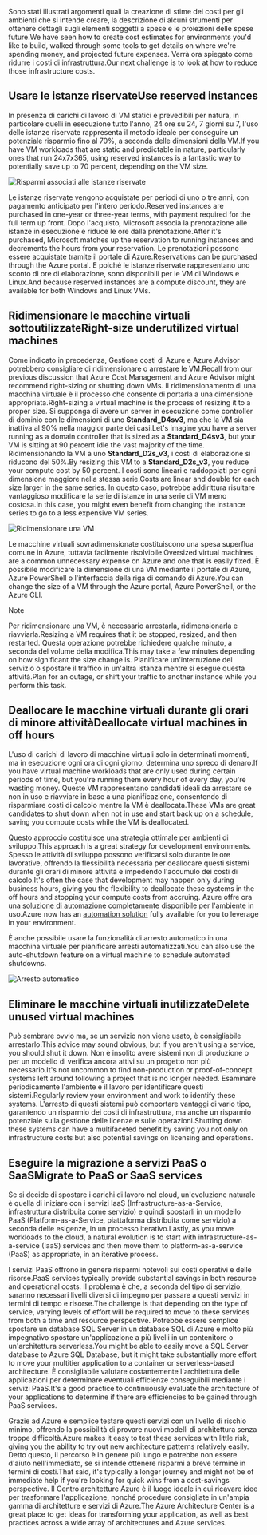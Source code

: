 <span data-ttu-id="54fc7-101">Sono stati illustrati argomenti quali la creazione di stime dei costi per gli ambienti che si intende creare, la descrizione di alcuni strumenti per ottenere dettagli sugli elementi soggetti a spese e le proiezioni delle spese future.</span><span class="sxs-lookup"><span data-stu-id="54fc7-101">We have seen how to create cost estimates for environments you'd like to build, walked through some tools to get details on where we're spending money, and projected future expenses.</span></span> <span data-ttu-id="54fc7-102">Verrà ora spiegato come ridurre i costi di infrastruttura.</span><span class="sxs-lookup"><span data-stu-id="54fc7-102">Our next challenge is to look at how to reduce those infrastructure costs.</span></span>

## <a name="use-reserved-instances"></a><span data-ttu-id="54fc7-103">Usare le istanze riservate</span><span class="sxs-lookup"><span data-stu-id="54fc7-103">Use reserved instances</span></span>

<span data-ttu-id="54fc7-104">In presenza di carichi di lavoro di VM statici e prevedibili per natura, in particolare quelli in esecuzione tutto l'anno, 24 ore su 24, 7 giorni su 7, l'uso delle istanze riservate rappresenta il metodo ideale per conseguire un potenziale risparmio fino al 70%, a seconda delle dimensioni della VM.</span><span class="sxs-lookup"><span data-stu-id="54fc7-104">If you have VM workloads that are static and predictable in nature, particularly ones that run 24x7x365, using reserved instances is a fantastic way to potentially save up to 70 percent, depending on the VM size.</span></span>

![Risparmi associati alle istanze riservate](../images/savings-coins.png)

<span data-ttu-id="54fc7-106">Le istanze riservate vengono acquistate per periodi di uno o tre anni, con pagamento anticipato per l'intero periodo.</span><span class="sxs-lookup"><span data-stu-id="54fc7-106">Reserved instances are purchased in one-year or three-year terms, with payment required for the full term up front.</span></span> <span data-ttu-id="54fc7-107">Dopo l'acquisto, Microsoft associa la prenotazione alle istanze in esecuzione e riduce le ore dalla prenotazione.</span><span class="sxs-lookup"><span data-stu-id="54fc7-107">After it's purchased, Microsoft matches up the reservation to running instances and decrements the hours from your reservation.</span></span> <span data-ttu-id="54fc7-108">Le prenotazioni possono essere acquistate tramite il portale di Azure.</span><span class="sxs-lookup"><span data-stu-id="54fc7-108">Reservations can be purchased through the Azure portal.</span></span> <span data-ttu-id="54fc7-109">E poiché le istanze riservate rappresentano uno sconto di ore di elaborazione, sono disponibili per le VM di Windows e Linux.</span><span class="sxs-lookup"><span data-stu-id="54fc7-109">And because reserved instances are a compute discount, they are available for both Windows and Linux VMs.</span></span>

## <a name="right-size-underutilized-virtual-machines"></a><span data-ttu-id="54fc7-110">Ridimensionare le macchine virtuali sottoutilizzate</span><span class="sxs-lookup"><span data-stu-id="54fc7-110">Right-size underutilized virtual machines</span></span>

<span data-ttu-id="54fc7-111">Come indicato in precedenza, Gestione costi di Azure e Azure Advisor potrebbero consigliare di ridimensionare o arrestare le VM.</span><span class="sxs-lookup"><span data-stu-id="54fc7-111">Recall from our previous discussion that Azure Cost Management and Azure Advisor might recommend right-sizing or shutting down VMs.</span></span> <span data-ttu-id="54fc7-112">Il ridimensionamento di una macchina virtuale è il processo che consente di portarla a una dimensione appropriata.</span><span class="sxs-lookup"><span data-stu-id="54fc7-112">Right-sizing a virtual machine is the process of resizing it to a proper size.</span></span> <span data-ttu-id="54fc7-113">Si supponga di avere un server in esecuzione come controller di dominio con le dimensioni di uno **Standard_D4sv3**, ma che la VM sia inattiva al 90% nella maggior parte dei casi.</span><span class="sxs-lookup"><span data-stu-id="54fc7-113">Let's imagine you have a server running as a domain controller that is sized as a **Standard_D4sv3**, but your VM is sitting at 90 percent idle the vast majority of the time.</span></span> <span data-ttu-id="54fc7-114">Ridimensionando la VM a uno **Standard_D2s_v3**, i costi di elaborazione si riducono del 50%.</span><span class="sxs-lookup"><span data-stu-id="54fc7-114">By resizing this VM to a **Standard_D2s_v3**, you reduce your compute cost by 50 percent.</span></span> <span data-ttu-id="54fc7-115">I costi sono lineari e raddoppiati per ogni dimensione maggiore nella stessa serie.</span><span class="sxs-lookup"><span data-stu-id="54fc7-115">Costs are linear and double for each size larger in the same series.</span></span> <span data-ttu-id="54fc7-116">In questo caso, potrebbe addirittura risultare vantaggioso modificare la serie di istanze in una serie di VM meno costosa.</span><span class="sxs-lookup"><span data-stu-id="54fc7-116">In this case, you might even benefit from changing the instance series to go to a less expensive VM series.</span></span>

![Ridimensionare una VM](../images/vm-resize.png)

<span data-ttu-id="54fc7-118">Le macchine virtuali sovradimensionate costituiscono una spesa superflua comune in Azure, tuttavia facilmente risolvibile.</span><span class="sxs-lookup"><span data-stu-id="54fc7-118">Oversized virtual machines are a common unnecessary expense on Azure and one that is easily fixed.</span></span> <span data-ttu-id="54fc7-119">È possibile modificare la dimensione di una VM mediante il portale di Azure, Azure PowerShell o l'interfaccia della riga di comando di Azure.</span><span class="sxs-lookup"><span data-stu-id="54fc7-119">You can change the size of a VM through the Azure portal, Azure PowerShell, or the Azure CLI.</span></span>

> [!NOTE]
> <span data-ttu-id="54fc7-120">Per ridimensionare una VM, è necessario arrestarla, ridimensionarla e riavviarla.</span><span class="sxs-lookup"><span data-stu-id="54fc7-120">Resizing a VM requires that it be stopped, resized, and then restarted.</span></span> <span data-ttu-id="54fc7-121">Questa operazione potrebbe richiedere qualche minuto, a seconda del volume della modifica.</span><span class="sxs-lookup"><span data-stu-id="54fc7-121">This may take a few minutes depending on how significant the size change is.</span></span> <span data-ttu-id="54fc7-122">Pianificare un'interruzione del servizio o spostare il traffico in un'altra istanza mentre si esegue questa attività.</span><span class="sxs-lookup"><span data-stu-id="54fc7-122">Plan for an outage, or shift your traffic to another instance while you perform this task.</span></span>

## <a name="deallocate-virtual-machines-in-off-hours"></a><span data-ttu-id="54fc7-123">Deallocare le macchine virtuali durante gli orari di minore attività</span><span class="sxs-lookup"><span data-stu-id="54fc7-123">Deallocate virtual machines in off hours</span></span>

<span data-ttu-id="54fc7-124">L'uso di carichi di lavoro di macchine virtuali solo in determinati momenti, ma in esecuzione ogni ora di ogni giorno, determina uno spreco di denaro.</span><span class="sxs-lookup"><span data-stu-id="54fc7-124">If you have virtual machine workloads that are only used during certain periods of time, but you're running them every hour of every day, you're wasting money.</span></span> <span data-ttu-id="54fc7-125">Queste VM rappresentano candidati ideali da arrestare se non in uso e riavviare in base a una pianificazione, consentendo di risparmiare costi di calcolo mentre la VM è deallocata.</span><span class="sxs-lookup"><span data-stu-id="54fc7-125">These VMs are great candidates to shut down when not in use and start back up on a schedule, saving you compute costs while the VM is deallocated.</span></span>

<span data-ttu-id="54fc7-126">Questo approccio costituisce una strategia ottimale per ambienti di sviluppo.</span><span class="sxs-lookup"><span data-stu-id="54fc7-126">This approach is a great strategy for development environments.</span></span> <span data-ttu-id="54fc7-127">Spesso le attività di sviluppo possono verificarsi solo durante le ore lavorative, offrendo la flessibilità necessaria per deallocare questi sistemi durante gli orari di minore attività e impedendo l'accumulo dei costi di calcolo.</span><span class="sxs-lookup"><span data-stu-id="54fc7-127">It's often the case that development may happen only during business hours, giving you the flexibility to deallocate these systems in the off hours and stopping your compute costs from accruing.</span></span> <span data-ttu-id="54fc7-128">Azure offre ora una [soluzione di automazione](https://docs.microsoft.com/azure/automation/automation-solution-vm-management) completamente disponibile per l'ambiente in uso.</span><span class="sxs-lookup"><span data-stu-id="54fc7-128">Azure now has an [automation solution](https://docs.microsoft.com/azure/automation/automation-solution-vm-management) fully available for you to leverage in your environment.</span></span>

<span data-ttu-id="54fc7-129">È anche possibile usare la funzionalità di arresto automatico in una macchina virtuale per pianificare arresti automatizzati.</span><span class="sxs-lookup"><span data-stu-id="54fc7-129">You can also use the auto-shutdown feature on a virtual machine to schedule automated shutdowns.</span></span>

![Arresto automatico](../images/vm-auto-shutdown.png)

## <a name="delete-unused-virtual-machines"></a><span data-ttu-id="54fc7-131">Eliminare le macchine virtuali inutilizzate</span><span class="sxs-lookup"><span data-stu-id="54fc7-131">Delete unused virtual machines</span></span> 

 <span data-ttu-id="54fc7-132">Può sembrare ovvio ma, se un servizio non viene usato, è consigliabile arrestarlo.</span><span class="sxs-lookup"><span data-stu-id="54fc7-132">This advice may sound obvious, but if you aren't using a service, you should shut it down.</span></span> <span data-ttu-id="54fc7-133">Non è insolito avere sistemi non di produzione o per un modello di verifica ancora attivi su un progetto non più necessario.</span><span class="sxs-lookup"><span data-stu-id="54fc7-133">It's not uncommon to find non-production or proof-of-concept systems left around following a project that is no longer needed.</span></span> <span data-ttu-id="54fc7-134">Esaminare periodicamente l'ambiente e il lavoro per identificare questi sistemi.</span><span class="sxs-lookup"><span data-stu-id="54fc7-134">Regularly review your environment and work to identify these systems.</span></span> <span data-ttu-id="54fc7-135">L'arresto di questi sistemi può comportare vantaggi di vario tipo, garantendo un risparmio dei costi di infrastruttura, ma anche un risparmio potenziale sulla gestione delle licenze e sulle operazioni.</span><span class="sxs-lookup"><span data-stu-id="54fc7-135">Shutting down these systems can have a multifaceted benefit by saving you not only on infrastructure costs but also potential savings on licensing and operations.</span></span>

## <a name="migrate-to-paas-or-saas-services"></a><span data-ttu-id="54fc7-136">Eseguire la migrazione a servizi PaaS o SaaS</span><span class="sxs-lookup"><span data-stu-id="54fc7-136">Migrate to PaaS or SaaS services</span></span> 

<span data-ttu-id="54fc7-137">Se si decide di spostare i carichi di lavoro nel cloud, un'evoluzione naturale è quella di iniziare con i servizi IaaS (Infrastructure-as-a-Service, infrastruttura distribuita come servizio) e quindi spostarli in un modello PaaS (Platform-as-a-Service, piattaforma distribuita come servizio) a seconda delle esigenze, in un processo iterativo.</span><span class="sxs-lookup"><span data-stu-id="54fc7-137">Lastly, as you move workloads to the cloud, a natural evolution is to start with infrastructure-as-a-service (IaaS) services and then move them to platform-as-a-service (PaaS) as appropriate, in an iterative process.</span></span>

<span data-ttu-id="54fc7-138">I servizi PaaS offrono in genere risparmi notevoli sui costi operativi e delle risorse.</span><span class="sxs-lookup"><span data-stu-id="54fc7-138">PaaS services typically provide substantial savings in both resource and operational costs.</span></span> <span data-ttu-id="54fc7-139">Il problema è che, a seconda del tipo di servizio, saranno necessari livelli diversi di impegno per passare a questi servizi in termini di tempo e risorse.</span><span class="sxs-lookup"><span data-stu-id="54fc7-139">The challenge is that depending on the type of service, varying levels of effort will be required to move to these services from both a time and resource perspective.</span></span> <span data-ttu-id="54fc7-140">Potrebbe essere semplice spostare un database SQL Server in un database SQL di Azure e molto più impegnativo spostare un'applicazione a più livelli in un contenitore o un'architettura serverless.</span><span class="sxs-lookup"><span data-stu-id="54fc7-140">You might be able to easily move a SQL Server database to Azure SQL Database, but it might take substantially more effort to move your multitier application to a container or serverless-based architecture.</span></span> <span data-ttu-id="54fc7-141">È consigliabile valutare costantemente l'architettura delle applicazioni per determinare eventuali efficienze conseguibili mediante i servizi PaaS.</span><span class="sxs-lookup"><span data-stu-id="54fc7-141">It's a good practice to continuously evaluate the architecture of your applications to determine if there are efficiencies to be gained through PaaS services.</span></span>  

<span data-ttu-id="54fc7-142">Grazie ad Azure è semplice testare questi servizi con un livello di rischio minimo, offrendo la possibilità di provare nuovi modelli di architettura senza troppe difficoltà.</span><span class="sxs-lookup"><span data-stu-id="54fc7-142">Azure makes it easy to test these services with little risk, giving you the ability to try out new architecture patterns relatively easily.</span></span> <span data-ttu-id="54fc7-143">Detto questo, il percorso è in genere più lungo e potrebbe non essere d'aiuto nell'immediato, se si intende ottenere risparmi a breve termine in termini di costi.</span><span class="sxs-lookup"><span data-stu-id="54fc7-143">That said, it's typically a longer journey and might not be of immediate help if you're looking for quick wins from a cost-savings perspective.</span></span> <span data-ttu-id="54fc7-144">Il Centro architetture Azure è il luogo ideale in cui ricavare idee per trasformare l'applicazione, nonché procedure consigliate in un'ampia gamma di architetture e servizi di Azure.</span><span class="sxs-lookup"><span data-stu-id="54fc7-144">The Azure Architecture Center is a great place to get ideas for transforming your application, as well as best practices across a wide array of architectures and Azure services.</span></span> 